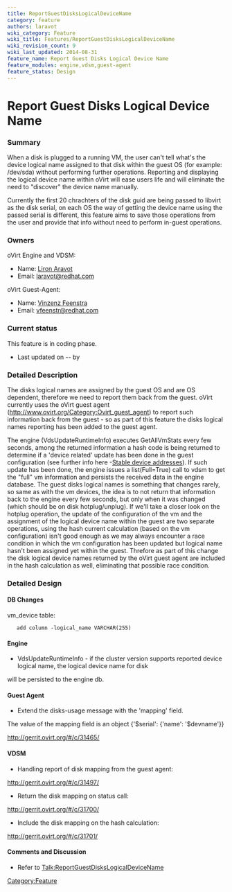 ```yaml
---
title: ReportGuestDisksLogicalDeviceName
category: feature
authors: laravot
wiki_category: Feature
wiki_title: Features/ReportGuestDisksLogicalDeviceName
wiki_revision_count: 9
wiki_last_updated: 2014-08-31
feature_name: Report Guest Disks Logical Device Name
feature_modules: engine,vdsm,guest-agent
feature_status: Design
---
```


# Report Guest Disks Logical Device Name

### Summary

When a disk is plugged to a running VM, the user can't tell what's the device logical name assigned to that disk within the guest OS (for example: /dev/sda) without performing further operations. Reporting and displaying the logical device name within oVirt will ease users life and will eliminate the need to "discover" the device name manually.

Currently the first 20 chrachters of the disk guid are being passed to libvirt as the disk serial, on each OS the way of getting the device name using the passed serial is different, this feature aims to save those operations from the user and provide that info without need to perform in-guest operations.

### Owners

oVirt Engine and VDSM:

*   Name: [ Liron Aravot](User:laravot)
*   Email: <laravot@redhat.com>

oVirt Guest-Agent:

*   Name: [ Vinzenz Feenstra](User:vfeenstr)
*   Email: <vfeenstr@redhat.com>

### Current status

This feature is in coding phase.

*   Last updated on -- by

### Detailed Description

The disks logical names are assigned by the guest OS and are OS dependent, therefore we need to report them back from the guest. oVirt currently uses the oVirt guest agent (http://www.ovirt.org/Category:Ovirt_guest_agent) to report such information back from the guest - so as part of this feature the disks logical names reporting has been added to the guest agent.

The engine (VdsUpdateRuntimeInfo) executes GetAllVmStats every few seconds, among the returned information a hash code is being returned to determine if a 'device related' update has been done in the guest configuration (see further info here -[Stable device addresses](Features/Design/StableDeviceAddresses)). If such update has been done, the engine issues a list(Full=True) call to vdsm to get the "full" vm information and persists the received data in the engine database. The guest disks logical names is something that changes rarely, so same as with the vm devices, the idea is to not return that information back to the engine every few seconds, but only when it was changed (which should be on disk hotplug/unplug). If we'll take a closer look on the hotplug operation, the update of the configuration of the vm and the assignment of the logical device name within the guest are two separate operations, using the hash current calculation (based on the vm configuration) isn't good enough as we may always encounter a race condition in which the vm configuration has been updated but logical name hasn't been assigned yet within the guest. Threfore as part of this change the disk logical device names returned by the oVirt guest agent are included in the hash calculation as well, eliminating that possible race condition.

### Detailed Design

#### DB Changes

vm_device table:

       add column -logical_name VARCHAR(255)

#### Engine

*   VdsUpdateRuntimeInfo - if the cluster version supports reported device logical name, the logical device name for disk

will be persisted to the engine db.

#### Guest Agent

*   Extend the disks-usage message with the 'mapping' field.

The value of the mapping field is an object {'$serial': {'name': '$devname'}}

<http://gerrit.ovirt.org/#/c/31465/>

#### VDSM

*   Handling report of disk mapping from the guest agent:

<http://gerrit.ovirt.org/#/c/31497/>

*   Return the disk mapping on status call:

<http://gerrit.ovirt.org/#/c/31700/>

*   Include the disk mapping on the hash calculation:

<http://gerrit.ovirt.org/#/c/31701/>

#### Comments and Discussion

*   Refer to <Talk:ReportGuestDisksLogicalDeviceName>

<Category:Feature>
